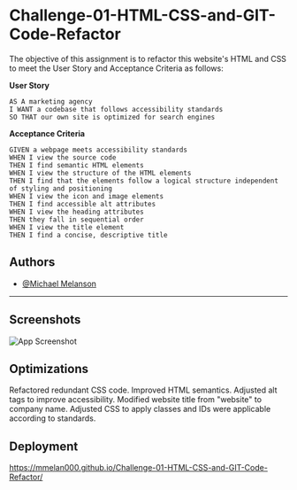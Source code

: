 
# Challenge-01-HTML-CSS-and-GIT-Code-Refactor

The objective of this assignment is to refactor this website's HTML and CSS to meet the User Story and Acceptance Criteria as follows:

**User Story**
```
AS A marketing agency
I WANT a codebase that follows accessibility standards
SO THAT our own site is optimized for search engines
```

**Acceptance Criteria**
```
GIVEN a webpage meets accessibility standards
WHEN I view the source code
THEN I find semantic HTML elements
WHEN I view the structure of the HTML elements
THEN I find that the elements follow a logical structure independent of styling and positioning
WHEN I view the icon and image elements
THEN I find accessible alt attributes
WHEN I view the heading attributes
THEN they fall in sequential order
WHEN I view the title element
THEN I find a concise, descriptive title
```


## Authors

- [@Michael Melanson](https://github.com/mmelan000)

---

## Screenshots

![App Screenshot](https://i.ibb.co/FxM6Zbm/Horiseon-Screenshot.jpg)


## Optimizations

Refactored redundant CSS code.
Improved HTML semantics.
Adjusted alt tags to improve accessibility.
Modified website title from "website" to company name.
Adjusted CSS to apply classes and IDs were applicable according to standards.
## Deployment

https://mmelan000.github.io/Challenge-01-HTML-CSS-and-GIT-Code-Refactor/

```


